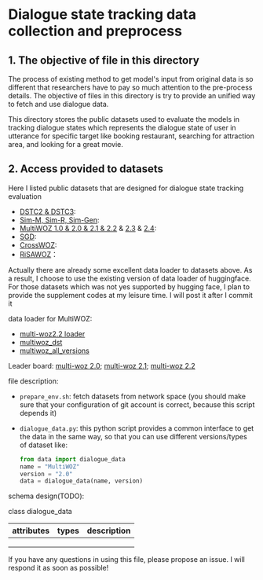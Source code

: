 # Dialogue state tracking data collection and preprocess

## 1. The objective of file in this directory

The process of  existing method to get model's input from original data is so different that researchers have to pay so much attention to the pre-process details. The objective of files in this directory is try to provide an unified way to fetch and use dialogue data.

This directory stores the public datasets used to evaluate the models in tracking dialogue states which represents the dialogue state of user in utterance for specific target like booking restaurant, searching for attraction area, and looking for a great movie. 

## 2. Access provided to datasets

Here I listed public datasets that are designed for dialogue state tracking evaluation

-  [DSTC2 & DSTC3](https://github.com/matthen/dstc): 
- [Sim-M, Sim-R, Sim-Gen](https://github.com/google-research-datasets/simulated-dialogue):
- [MultiWOZ 1.0 & 2.0 & 2.1 & 2.2](https://github.com/budzianowski/multiwoz/tree/master) & [2.3](https://github.com/lexmen318/MultiWOZ-coref) & [2.4](https://github.com/smartyfh/MultiWOZ2.4): 
- [SGD](https://github.com/google-research-datasets/dstc8-schema-guided-dialogue):
- [CrossWOZ](https://github.com/thu-coai/CrossWOZ):
- [RiSAWOZ](https://github.com/terryqj0107/RiSAWOZ)：

Actually there are already some excellent data loader to datasets above. As a result, I choose to use the existing version of data loader of huggingface. For those datasets which was not yes supported by hugging face, I plan to provide the supplement codes at my leisure time. I will post it after I commit it

data loader for MultiWOZ:  

- [multi-woz2.2 loader](https://huggingface.co/datasets/multi_woz_v22)
- [multiwoz_dst](https://huggingface.co/datasets/adamlin/multiwoz_dst)
- [multiwoz_all_versions](https://huggingface.co/datasets/pietrolesci/multiwoz_all_versions/tree/main)

Leader board: [multi-woz 2.0](https://paperswithcode.com/sota/multi-domain-dialogue-state-tracking-on); [multi-woz 2.1](https://paperswithcode.com/sota/multi-domain-dialogue-state-tracking-on-1); [multi-woz 2.2](https://paperswithcode.com/sota/multi-domain-dialogue-state-tracking-on-2)



file description:

- `prepare_env.sh`: fetch datasets from network space (you should make sure that your configuration of git account is correct, because this script depends it) 

- `dialogue_data.py`: this python script provides a common interface to get the data in the same way, so that you can use different versions/types of dataset like:
  
  ```python
  from data import dialogue_data
  name = "MultiWOZ"
  version = "2.0"
  data = dialogue_data(name, version)
  ```





schema design(TODO):

class dialogue_data

| attributes | types | description |
| ---------- | ----- | ----------- |
|            |       |             |
|            |       |             |
|            |       |             |

If you have any questions in using this file, please propose an issue. I will respond it as soon as possible!
